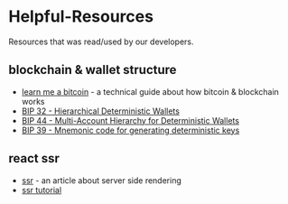 # Helpful-Resources
Resources that was read/used by our developers.

## blockchain & wallet structure 
- [learn me a bitcoin] - a technical guide about how bitcoin & blockchain works
- [BIP 32 - Hierarchical Deterministic Wallets]
- [BIP 44 - Multi-Account Hierarchy for Deterministic Wallets]
- [BIP 39 - Mnemonic code for generating deterministic keys]

## react ssr
- [ssr] - an article about server side rendering
- [ssr tutorial]



[//]: #
  [learn me a bitcoin]: <https://learnmeabitcoin.com/technical/>
  [BIP 32 - Hierarchical Deterministic Wallets]: <https://github.com/bitcoin/bips/blob/master/bip-0032.mediawiki>
  [BIP 44 - Multi-Account Hierarchy for Deterministic Wallets]: <https://github.com/bitcoin/bips/blob/master/bip-0044.mediawiki>
  [BIP 39 - Mnemonic code for generating deterministic keys]: <https://github.com/bitcoin/bips/blob/master/bip-0039.mediawiki>
  [ssr]: <https://www.freecodecamp.org/news/what-exactly-is-client-side-rendering-and-hows-it-different-from-server-side-rendering-bd5c786b340d/>
  [ssr tutorial]: <https://www.youtube.com/playlist?list=PLMhLdUN2ZKJ2f-QDFBP1iphsmPd81MQOO>

